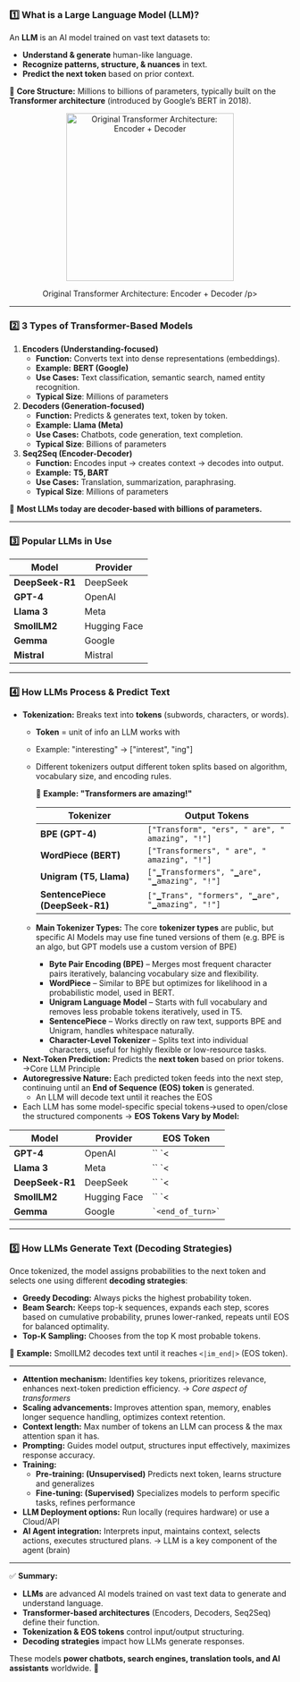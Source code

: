 ### **1️⃣ What is a Large Language Model (LLM)?**

An **LLM** is an AI model trained on vast text datasets to:

- **Understand & generate** human-like language.
- **Recognize patterns, structure, & nuances** in text.
- **Predict the next token** based on prior context.

🔹 **Core Structure:** Millions to billions of parameters, typically built on the **Transformer architecture** (introduced by Google’s BERT in 2018).

<div align="center">
    <img src="https://machinelearningmastery.com/wp-content/uploads/2021/08/attention_research_1.png" alt="Original Transformer Architecture: Encoder + Decoder" width="300">
    <p>Original Transformer Architecture: Encoder + Decoder /p>
</div>



---

### **2️⃣ 3 Types of Transformer-Based Models**

1. **Encoders (Understanding-focused)**
    - **Function:** Converts text into dense representations (embeddings).
    - **Example:** **BERT (Google)**
    - **Use Cases:** Text classification, semantic search, named entity recognition.
    - **Typical Size**: Millions of parameters
2. **Decoders (Generation-focused)**
    - **Function:** Predicts & generates text, token by token.
    - **Example:** **Llama (Meta)**
    - **Use Cases:** Chatbots, code generation, text completion.
    - **Typical Size**: Billions of parameters
3. **Seq2Seq (Encoder-Decoder)**
    - **Function:** Encodes input → creates context → decodes into output.
    - **Example:** **T5, BART**
    - **Use Cases:** Translation, summarization, paraphrasing.
    - **Typical Size**: Millions of parameters

🔹 **Most LLMs today are decoder-based with billions of parameters.**

---

### **3️⃣ Popular LLMs in Use**

| **Model** | **Provider** |
| --- | --- |
| **DeepSeek-R1** | DeepSeek |
| **GPT-4** | OpenAI |
| **Llama 3** | Meta |
| **SmollLM2** | Hugging Face |
| **Gemma** | Google |
| **Mistral** | Mistral |

---

### **4️⃣ How LLMs Process & Predict Text**

- **Tokenization:** Breaks text into **tokens** (subwords, characters, or words).
    - **Token** = unit of info an LLM works with
    - Example: "interesting" → ["interest", "ing"]
    - Different tokenizers output different token splits based on algorithm, vocabulary size, and encoding rules.
        
        🔹 **Example: "Transformers are amazing!"**
        
        | **Tokenizer** | **Output Tokens** |
        | --- | --- |
        | **BPE (GPT-4)** | `["Transform", "ers", " are", " amazing", "!"]` |
        | **WordPiece (BERT)** | `["Transformers", " are", " amazing", "!"]` |
        | **Unigram (T5, Llama)** | `["▁Transformers", "▁are", "▁amazing", "!"]` |
        | **SentencePiece (DeepSeek-R1)** | `["▁Trans", "formers", "▁are", "▁amazing", "!"]` |
    - **Main Tokenizer Types:** The core **tokenizer types** are public, but specific AI Models may use fine tuned versions of them (e.g. BPE is an algo, but GPT models use a custom version of BPE)
        - **Byte Pair Encoding (BPE)** – Merges most frequent character pairs iteratively, balancing vocabulary size and flexibility.
        - **WordPiece** – Similar to BPE but optimizes for likelihood in a probabilistic model, used in BERT.
        - **Unigram Language Model** – Starts with full vocabulary and removes less probable tokens iteratively, used in T5.
        - **SentencePiece** – Works directly on raw text, supports BPE and Unigram, handles whitespace naturally.
        - **Character-Level Tokenizer** – Splits text into individual characters, useful for highly flexible or low-resource tasks.
- **Next-Token Prediction:** Predicts the **next token** based on prior tokens. →Core LLM Principle
- **Autoregressive Nature:** Each predicted token feeds into the next step, continuing until an **End of Sequence (EOS) token** is generated.
    - An LLM will decode text until it reaches the EOS
- Each LLM has some model-specific special tokens→used to open/close the structured components → **EOS Tokens Vary by Model:**
    
    
| **Model** | **Provider** | **EOS Token** |
| --- | --- | --- |
| **GPT-4** | OpenAI | `` `<|endoftext|>` `` |
| **Llama 3** | Meta | `` `<|eot_id|>` `` |
| **DeepSeek-R1** | DeepSeek | `` `<|end_of_sentence|>` `` |
| **SmollLM2** | Hugging Face | `` `<|im_end|>` `` |
| **Gemma** | Google | `` `<end_of_turn>` `` |



---

### **5️⃣ How LLMs Generate Text (Decoding Strategies)**

Once tokenized, the model assigns probabilities to the next token and selects one using different **decoding strategies**:

- **Greedy Decoding:** Always picks the highest probability token.
- **Beam Search:** Keeps top-k sequences, expands each step, scores based on cumulative probability, prunes lower-ranked, repeats until EOS for balanced optimality.
- **Top-K Sampling:** Chooses from the top K most probable tokens.

🔹 **Example:** SmollLM2 decodes text until it reaches `<|im_end|>` (EOS token).

---

- **Attention mechanism:** Identifies key tokens, prioritizes relevance, enhances next-token prediction efficiency. → *Core aspect of transformers*
- **Scaling advancements:** Improves attention span, memory, enables longer sequence handling, optimizes context retention.
- **Context length:** Max number of tokens an LLM can process & the max attention span it has.
- **Prompting:** Guides model output, structures input effectively, maximizes response accuracy.
- **Training:**
    - **Pre-training: (Unsupervised)** Predicts next token, learns structure and generalizes
    - **Fine-tuning: (Supervised)** Specializes models to perform specific tasks, refines performance
- **LLM Deployment options:** Run locally (requires hardware) or use a Cloud/API
- **AI Agent integration:** Interprets input, maintains context, selects actions, executes structured plans. → LLM is a key component of the agent (brain)

---

✅ **Summary:**

- **LLMs** are advanced AI models trained on vast text data to generate and understand language.
- **Transformer-based architectures** (Encoders, Decoders, Seq2Seq) define their function.
- **Tokenization & EOS tokens** control input/output structuring.
- **Decoding strategies** impact how LLMs generate responses.

These models **power chatbots, search engines, translation tools, and AI assistants** worldwide. 🚀
